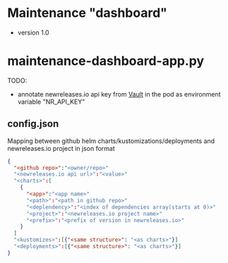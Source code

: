 # Maintenance "dashboard"

  - version 1.0

# maintenance-dashboard-app.py

TODO:

  - annotate newreleases.io api key from [Vault](https://vault.demo.catena-x.net/ui/vault/secrets/devsecops/show/acme/machine-user) in the pod as environment variable "NR_API_KEY"

## config.json

Mapping between github helm charts/kustomizations/deployments and newreleases.io project in json format

```json
{
  "<github repo>":"<owner/repo>"
  "<newreleases.io api url>":"<value>"
  "<charts>":[
    {
      "<app>":"<app name>"
      "<path>":"<path in github repo>"
      "<deplendency>":"<index of dependencies array(starts at 0)>"
      "<project>":"<newreleases.io project name>"
      "<prefix>":"<prefix of version in newreleases.io>"
    }
  ]
  "<kustomizes>":[{"<same structure>": "<as charts>"}]
  "<deployments>":[{"<same structure>": "<as charts>"}]
}
```
